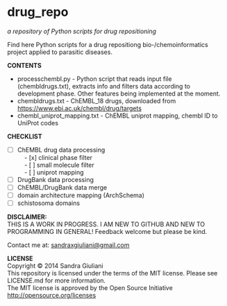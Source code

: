 # drug_repo #
_a repository of Python scripts for drug repositioning_


Find here Python scripts for a drug repositiong bio-/chemoinformatics project
applied to parasitic diseases.

**CONTENTS**
* processchembl.py - Python script that reads input file (chembldrugs.txt), extracts info and filters data according to development phase. Other features being implemented at the moment.
* chembldrugs.txt - ChEMBL_18 drugs, downloaded from https://www.ebi.ac.uk/chembl/drug/targets
* chembl\_uniprot\_mapping.txt - ChEMBL uniprot mapping, chembl ID to UniProt codes

**CHECKLIST**  
- [ ] ChEMBL drug data processing  
&nbsp;&nbsp;&nbsp; - [x] clinical phase filter  
&nbsp;&nbsp;&nbsp; - [ ] small molecule filter  
&nbsp;&nbsp;&nbsp; - [ ] uniprot mapping  
- [ ] DrugBank data processing
- [ ] ChEMBL/DrugBank data merge
- [ ] domain architecture mapping (ArchSchema)
- [ ] schistosoma domains

**DISCLAIMER:**  
THIS IS A WORK IN PROGRESS. I AM NEW TO GITHUB AND NEW TO PROGRAMMING IN GENERAL! Feedback welcome but please be kind.

Contact me at: sandraxgiuliani@gmail.com

**LICENSE**  
Copyright &copy; 2014 Sandra Giuliani  
This repository is licensed under the terms of the MIT license. Please see LICENSE.md for more information.  
The MIT license is approved by the Open Source Initiative http://opensource.org/licenses


